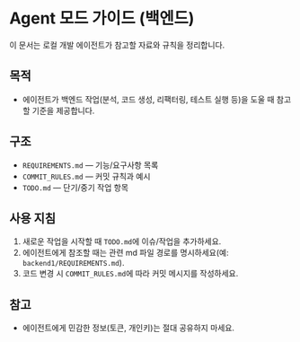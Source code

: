 # Agent 모드 가이드 (백엔드)

이 문서는 로컬 개발 에이전트가 참고할 자료와 규칙을 정리합니다.

## 목적
- 에이전트가 백엔드 작업(분석, 코드 생성, 리팩터링, 테스트 실행 등)을 도울 때 참고할 기준을 제공합니다.

## 구조
- `REQUIREMENTS.md` — 기능/요구사항 목록
- `COMMIT_RULES.md` — 커밋 규칙과 예시
- `TODO.md` — 단기/중기 작업 항목

## 사용 지침
1. 새로운 작업을 시작할 때 `TODO.md`에 이슈/작업을 추가하세요.
2. 에이전트에게 참조할 때는 관련 md 파일 경로를 명시하세요(예: `backend1/REQUIREMENTS.md`).
3. 코드 변경 시 `COMMIT_RULES.md`에 따라 커밋 메시지를 작성하세요.

## 참고
- 에이전트에게 민감한 정보(토큰, 개인키)는 절대 공유하지 마세요.
